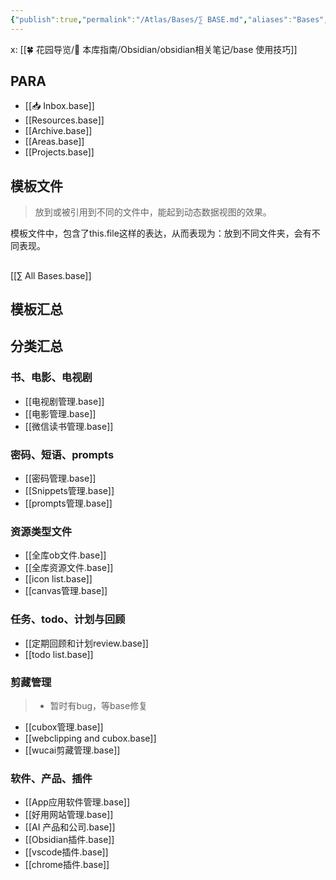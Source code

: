 ```yaml
---
{"publish":true,"permalink":"/Atlas/Bases/∑ BASE.md","aliases":"Bases","created":"2025-05-22","modified":"2025-08-24","cssclasses":""}
---
```



x: [[🍀 花园导览/🧰 本库指南/Obsidian/obsidian相关笔记/base 使用技巧]]

## PARA

- [[📥 Inbox.base]]
- [[Resources.base]]
- [[Archive.base]]
- [[Areas.base]]
- [[Projects.base]]

## 模板文件

> 放到或被引用到不同的文件中，能起到动态数据视图的效果。

模板文件中，包含了this.file这样的表达，从而表现为：放到不同文件夹，会有不同表现。

##

[[∑ All Bases.base]]

## 模板汇总

## 分类汇总

### 书、电影、电视剧

- [[电视剧管理.base]]
- [[电影管理.base]]
- [[微信读书管理.base]]

### 密码、短语、prompts

- [[密码管理.base]]
- [[Snippets管理.base]]
- [[prompts管理.base]]

### 资源类型文件

- [[全库ob文件.base]]
- [[全库资源文件.base]]
- [[icon list.base]]
- [[canvas管理.base]]

### 任务、todo、计划与回顾

- [[定期回顾和计划review.base]]
- [[todo list.base]]

### 剪藏管理

> - 暂时有bug，等base修复

- [[cubox管理.base]]
- [[webclipping and cubox.base]]
- [[wucai剪藏管理.base]]

### 软件、产品、插件

- [[App应用软件管理.base]]
- [[好用网站管理.base]]
- [[AI 产品和公司.base]]
- [[Obsidian插件.base]]
- [[vscode插件.base]]
- [[chrome插件.base]]

